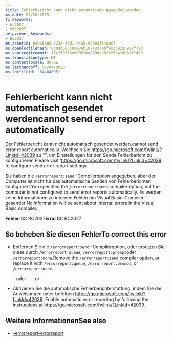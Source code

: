 ```yaml
---
title: Fehlerbericht kann nicht automatisch gesendet werden
ms.date: 07/20/2015
f1_keywords:
- bc2027
- vbc2027
helpviewer_keywords:
- BC2027
ms.assetid: 84ba8580-2234-46d1-b4a5-94b03f64c0c7
ms.openlocfilehash: 0c01b585c0ce8ab1074337bbf8ccc92c6982f72d
ms.sourcegitcommit: f8c270376ed905f6a8896ce0fe25b4f4b38ff498
ms.translationtype: MT
ms.contentlocale: de-DE
ms.lasthandoff: 06/04/2020
ms.locfileid: "84404095"
---
```

# <a name="cannot-send-error-report-automatically"></a><span data-ttu-id="32a62-102">Fehlerbericht kann nicht automatisch gesendet werden</span><span class="sxs-lookup"><span data-stu-id="32a62-102">cannot send error report automatically</span></span>
<span data-ttu-id="32a62-103">Der Fehlerbericht kann nicht automatisch gesendet werden.</span><span class="sxs-lookup"><span data-stu-id="32a62-103">cannot send error report automatically.</span></span> <span data-ttu-id="32a62-104">Wechseln Sie https://go.microsoft.com/fwlink/?LinkId=42039 zu "", um Einstellungen für den Sende Fehlerbericht zu konfigurieren.</span><span class="sxs-lookup"><span data-stu-id="32a62-104">Please visit 'https://go.microsoft.com/fwlink/?LinkId=42039' to configure send error report settings.</span></span>  
  
 <span data-ttu-id="32a62-105">Sie haben die `/errorreport:send` -Compileroption angegeben, aber der Computer ist nicht für das automatische Senden von Fehlerberichten konfiguriert.</span><span class="sxs-lookup"><span data-stu-id="32a62-105">You specified the `/errorreport:send` compiler option, but the computer is not configured to send error reports automatically.</span></span> <span data-ttu-id="32a62-106">Es werden keine Informationen zu internen Fehlern im Visual Basic-Compiler gesendet.</span><span class="sxs-lookup"><span data-stu-id="32a62-106">No information will be sent about internal errors in the Visual Basic compiler.</span></span>  
  
 <span data-ttu-id="32a62-107">**Fehler-ID:** BC2027</span><span class="sxs-lookup"><span data-stu-id="32a62-107">**Error ID:** BC2027</span></span>  
  
## <a name="to-correct-this-error"></a><span data-ttu-id="32a62-108">So beheben Sie diesen Fehler</span><span class="sxs-lookup"><span data-stu-id="32a62-108">To correct this error</span></span>  
  
- <span data-ttu-id="32a62-109">Entfernen Sie die `/errorreport:send` -Compileroption, oder ersetzen Sie diese durch `/errorreport:queue`, `/errorreport:prompt`oder `/errorreport:none`.</span><span class="sxs-lookup"><span data-stu-id="32a62-109">Remove the `/errorreport:send` compiler option, or replace it with `/errorreport:queue`, `/errorreport:prompt`, or `/errorreport:none`.</span></span>  
  
     <span data-ttu-id="32a62-110">\- oder -</span><span class="sxs-lookup"><span data-stu-id="32a62-110">— or —</span></span>  
  
- <span data-ttu-id="32a62-111">Aktivieren Sie die automatische Fehlerberichterstattung, indem Sie die Anweisungen unter befolgen <https://go.microsoft.com/fwlink/?LinkId=42039> .</span><span class="sxs-lookup"><span data-stu-id="32a62-111">Enable automatic error reporting by following the instructions at <https://go.microsoft.com/fwlink/?LinkId=42039>.</span></span>  
  
## <a name="see-also"></a><span data-ttu-id="32a62-112">Weitere Informationen</span><span class="sxs-lookup"><span data-stu-id="32a62-112">See also</span></span>

- [<span data-ttu-id="32a62-113">-errorreport</span><span class="sxs-lookup"><span data-stu-id="32a62-113">-errorreport</span></span>](../reference/command-line-compiler/errorreport.md)
